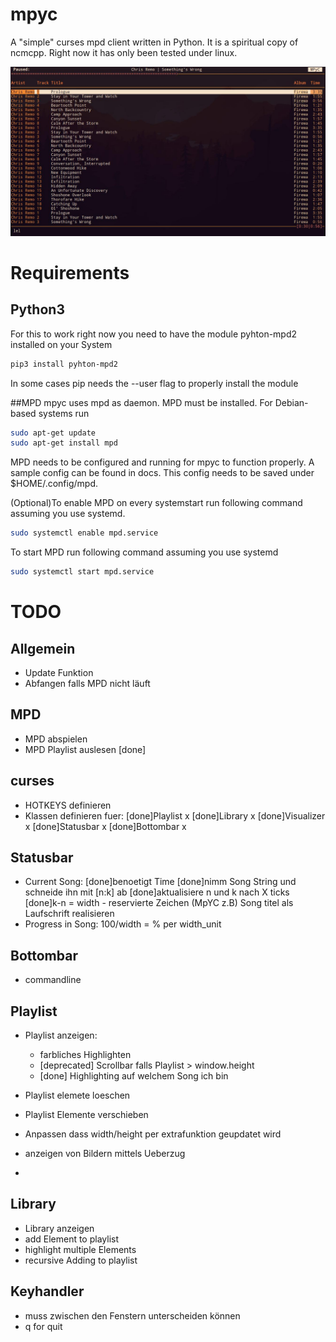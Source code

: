 # mpyc
A "simple" curses mpd client written in Python. It is a spiritual copy of ncmcpp. Right now it has only been tested under linux.

![MPyC](/img/mpyc.jpg)


# Requirements
## Python3
For this to work right now you need to have the module pyhton-mpd2 installed on your System
```Bash
pip3 install pyhton-mpd2
```
In some cases pip needs the --user flag to properly install the module

##MPD
mpyc uses mpd as daemon. MPD must be installed. For Debian-based systems run

```Bash
sudo apt-get update
sudo apt-get install mpd
```
MPD needs to be configured and running for mpyc to function properly. A sample config can be found in docs. This config needs to be saved under $HOME/.config/mpd.

(Optional)To enable MPD on every systemstart run following command assuming you use systemd.

```Bash
sudo systemctl enable mpd.service
```
To start MPD run following command assuming you use systemd

```Bash
sudo systemctl start mpd.service
```

# TODO
## Allgemein
* Update Funktion
* Abfangen falls MPD nicht läuft

## MPD
* MPD abspielen
* MPD Playlist auslesen [done]

## curses
* HOTKEYS definieren
* Klassen definieren fuer:
	[done]Playlist x
	[done]Library x
	[done]Visualizer x
	[done]Statusbar x
	[done]Bottombar x

## Statusbar
* Current Song:
	[done]benoetigt Time
	[done]nimm Song String und schneide ihn mit [n:k] ab
	[done]aktualisiere n und k nach X ticks
	[done]k-n = width - reservierte Zeichen  (MpYC z.B)
	Song titel als Laufschrift realisieren
* Progress in Song:
	100/width = % per width_unit


## Bottombar
* commandline


## Playlist
* Playlist anzeigen:
	* farbliches Highlighten
	* [deprecated] Scrollbar falls Playlist > window.height
	* [done] Highlighting auf welchem Song ich bin

* Playlist elemete loeschen
* Playlist Elemente verschieben
* Anpassen dass width/height per extrafunktion geupdatet wird
* anzeigen von Bildern mittels Ueberzug
*





## Library
* Library anzeigen
* add Element to playlist
* highlight multiple Elements
* recursive Adding to playlist


## Keyhandler
* muss zwischen den Fenstern unterscheiden können
* q for quit


